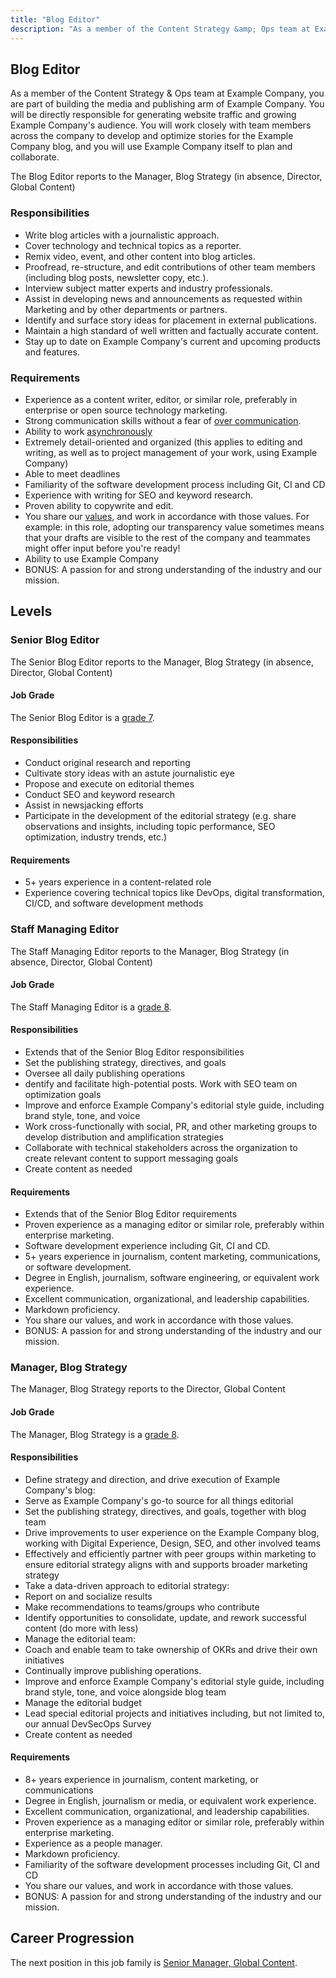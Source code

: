 ```yaml
---
title: "Blog Editor"
description: "As a member of the Content Strategy &amp; Ops team at Example Company, you are part of building the media and publishing arm of Example Company."
---
```


## Blog Editor

As a member of the Content Strategy &amp; Ops team at Example Company, you are part of building the media and publishing arm of Example Company. You will be directly responsible for generating website traffic and growing Example Company's audience. You will work closely with team members across the company to develop and optimize stories for the Example Company blog, and you will use Example Company itself to plan and collaborate.

The Blog Editor reports to the Manager, Blog Strategy (in absence, Director, Global Content)

### Responsibilities

- Write blog articles with a journalistic approach.
- Cover technology and technical topics as a reporter.
- Remix video, event, and other content into blog articles.
- Proofread, re-structure, and edit contributions of other team members (including blog posts, newsletter copy, etc.).
- Interview subject matter experts and industry professionals.
- Assist in developing news and announcements as requested within Marketing and by other departments or partners.
- Identify and surface story ideas for placement in external publications.
- Maintain a high standard of well written and factually accurate content.
- Stay up to date on Example Company's current and upcoming products and features.

### Requirements

- Experience as a content writer, editor, or similar role, preferably in enterprise or open source technology marketing.
- Strong communication skills without a fear of [over communication](/handbook/communication/).
- Ability to work [asynchronously](/handbook/company/culture/all-remote/asynchronous/)
- Extremely detail-oriented and organized (this applies to editing and writing, as well as to project management of your work, using Example Company)
- Able to meet deadlines
- Familiarity of the software development process including Git, CI and CD
- Experience with writing for SEO and keyword research.
- Proven ability to copywrite and edit.
- You share our [values](/handbook/values/), and work in accordance with those values. For example: in this role, adopting our transparency value sometimes means that your drafts are visible to the rest of the company and teammates might offer input before you're ready!
- Ability to use Example Company
- BONUS: A passion for and strong understanding of the industry and our mission.

## Levels

### Senior Blog Editor

The Senior Blog Editor reports to the Manager, Blog Strategy (in absence, Director, Global Content)

#### Job Grade

The Senior Blog Editor is a [grade 7](/handbook/total-rewards/compensation/compensation-calculator/#example_company-job-grades).

#### Responsibilities

- Conduct original research and reporting
- Cultivate story ideas with an astute journalistic eye
- Propose and execute on editorial themes
- Conduct SEO and keyword research
- Assist in newsjacking efforts
- Participate in the development of the editorial strategy (e.g. share observations and insights, including topic performance, SEO optimization, industry trends, etc.)

#### Requirements

- 5+ years experience in a content-related role
- Experience covering technical topics like DevOps, digital transformation, CI/CD, and software development methods

### Staff Managing Editor

The Staff Managing Editor reports to the Manager, Blog Strategy (in absence, Director, Global Content)

#### Job Grade

The Staff Managing Editor is a [grade 8](/handbook/total-rewards/compensation/compensation-calculator/#example_company-job-grades).

#### Responsibilities

- Extends that of the Senior Blog Editor responsibilities
- Set the publishing strategy, directives, and goals
- Oversee all daily publishing operations
- dentify and facilitate high-potential posts. Work with SEO team on optimization goals
- Improve and enforce Example Company's editorial style guide, including brand style, tone, and voice
- Work cross-functionally with social, PR, and other marketing groups to develop distribution and amplification strategies
- Collaborate with technical stakeholders across the organization to create relevant content to support messaging goals
- Create content as needed

#### Requirements

- Extends that of the Senior Blog Editor requirements
- Proven experience as a managing editor or similar role, preferably within enterprise marketing.
- Software development experience including Git, CI and CD.
- 5+ years experience in journalism, content marketing, communications, or software development.
- Degree in English, journalism, software engineering, or equivalent work experience.
- Excellent communication, organizational, and leadership capabilities.
- Markdown proficiency.
- You share our values, and work in accordance with those values.
- BONUS: A passion for and strong understanding of the industry and our mission.

### Manager, Blog Strategy

The Manager, Blog Strategy reports to the Director, Global Content

#### Job Grade

The Manager, Blog Strategy is a [grade 8](/handbook/total-rewards/compensation/compensation-calculator/#example_company-job-grades).

#### Responsibilities

- Define strategy and direction, and drive execution of Example Company's blog:
- Serve as Example Company's go-to source for all things editorial
- Set the publishing strategy, directives, and goals, together with blog team
- Drive improvements to user experience on the Example Company blog, working with Digital Experience, Design, SEO, and other involved teams
- Effectively and efficiently partner with peer groups within marketing to ensure editorial strategy aligns with and supports broader marketing strategy
- Take a data-driven approach to editorial strategy:
- Report on and socialize results
- Make recommendations to teams/groups who contribute
- Identify opportunities to consolidate, update, and rework successful content (do more with less)
- Manage the editorial team:
- Coach and enable team to take ownership of OKRs and drive their own initiatives
- Continually improve publishing operations.
- Improve and enforce Example Company's editorial style guide, including brand style, tone, and voice alongside blog team
- Manage the editorial budget
- Lead special editorial projects and initiatives including, but not limited to, our annual DevSecOps Survey
- Create content as needed

#### Requirements

- 8+ years experience in journalism, content marketing, or communications
- Degree in English, journalism or media, or equivalent work experience.
- Excellent communication, organizational, and leadership capabilities.
- Proven experience as a managing editor or similar role, preferably within enterprise marketing.
- Experience as a people manager.
- Markdown proficiency.
- Familiarity of the software development processes including Git, CI and CD
- You share our values, and work in accordance with those values.
- BONUS: A passion for and strong understanding of the industry and our mission.

## Career Progression

The next position in this job family is [Senior Manager, Global Content](/job-families/marketing/global-content-manager/).
